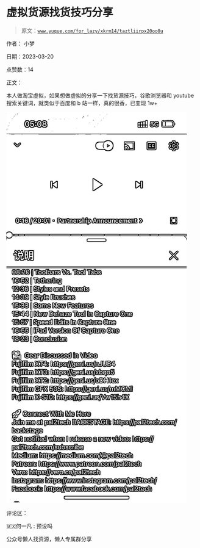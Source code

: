 # 虚拟货源找货技巧分享

> 原文：[`www.yuque.com/for_lazy/xkrm14/taztliirpx20oo0u`](https://www.yuque.com/for_lazy/xkrm14/taztliirpx20oo0u)



作者： 小梦



日期：2023-03-20



点赞数：14



正文：



本人做淘宝虚拟，如果想做虚拟的分享一下找货源技巧，谷歌浏览器和 youtube 搜索关键词，就类似于百度和 b 站一样，真的很香，已变现 1w+



![](img/5f9825a5f4be93c0d5251fc29b353c63.png)  

评论区：



🇲🇽何一凡 : 预设吗



公众号懒人找资源，懒人专属群分享

